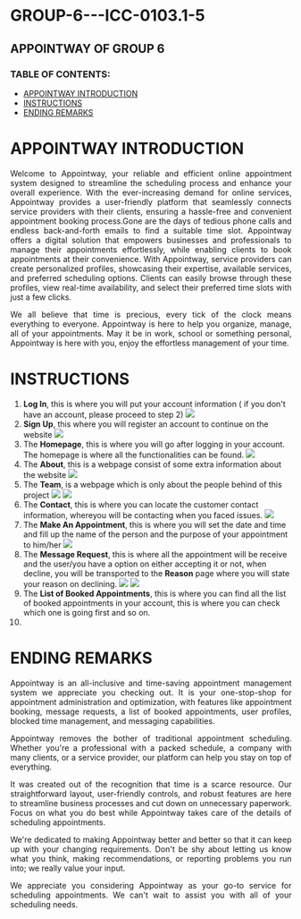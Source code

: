 # GROUP-6---ICC-0103.1-5
## APPOINTWAY OF GROUP 6

### TABLE OF CONTENTS:
* [APPOINTWAY INTRODUCTION](#APPOINTWAY-INTRODUCTION)
* [INSTRUCTIONS](#INSTRUCTIONS)
* [ENDING REMARKS](#ENDING-REMARKS)

# APPOINTWAY INTRODUCTION
<p align="justify">Welcome to Appointway, your reliable and efficient online appointment system designed to streamline the scheduling process and enhance your overall experience. With the ever-increasing demand for online services, Appointway provides a user-friendly platform that seamlessly connects service providers with their clients, ensuring a hassle-free and convenient appointment booking process.Gone are the days of tedious phone calls and endless back-and-forth emails to find a suitable time slot. Appointway offers a digital solution that empowers businesses and professionals to manage their appointments effortlessly, while enabling clients to book appointments at their convenience. With Appointway, service providers can create personalized profiles, showcasing their expertise, available services, and preferred scheduling options. Clients can easily browse through these profiles, view real-time availability, and select their preferred time slots with just a few clicks. </p>
<p align="justify"> We all believe that time is precious, every tick of the clock means everything to everyone. Appointway is here to help you organize, manage, all of your appointments. May it be in work, school or something personal, Appointway is here with you, enjoy the effortless management of your time.</p>

# INSTRUCTIONS
1. **Log In**, this is where you will put your account information ( if you don't have an account, please proceed to step 2)
   <img src="images/353372780_195505626805875_3660768009382788578_n.png">
   <br>
2. **Sign Up**, this where you will register an account to continue on the website
   <img src="images/354178069_1419089038849619_4482701630516836004_n.png">
   <br>
3. The **Homepage**, this is where you will go after logging in your account. The homepage is where all the functionalities can be found.
   <img src="images/353671963_525574069656384_1923391223063323509_n.png">
   <br>
4. The **About**, this is a webpage consist of some extra information about the website
   <img src="images/353606831_239251888858045_6292004413182917690_n.png">
   <br>
5. The **Team**, is a webpage which is only about the people behind of this project
   <img src="images/353074125_994437454885711_2190003542729801582_n.png">
   <img src="images/353748747_1668342023648051_5757667454553353171_n.png">
   <br>
6. The **Contact**, this is where you can locate the customer contact information, whereyou will be contacting when you faced issues.
   <img src="images/354224528_972621904081891_7855556519459807934_n.png">
   <br>
7. The **Make An Appointment**, this is where you will set the date and time and fill up the name of the person and the purpose of your appointment to him/her
   <img src="images/354365346_226557630242779_8100347105064787253_n.png">
   <br>
8. The **Message Request**, this is where all the appointment will be receive and the user/you have a option on either accepting it or not, when decline, you will be transported to the **Reason** page where you will state your reason on declining.
   <img src="images/352885011_189615387075915_1525853830322061182_n.png">
   <img src="images/353630523_129496643465064_442143288117571315_n.png">
   <br>
9. The **List of Booked Appointments**, this is where you can find all the list of booked appointments in your account, this is where you can check which one is going first and so on.
10. <img src="">

# ENDING REMARKS
<p align="justify"> Appointway is an all-inclusive and time-saving appointment management system we appreciate you checking out. It is your one-stop-shop for appointment administration and optimization, with features like appointment booking, message requests, a list of booked appointments, user profiles, blocked time management, and messaging capabilities. </p>
<p align="justify">Appointway removes the bother of traditional appointment scheduling. Whether you're a professional with a packed schedule, a company with many clients, or a service provider, our platform can help you stay on top of everything. </p>
<p align="justify">It was created out of the recognition that time is a scarce resource. Our straightforward layout, user-friendly controls, and robust features are here to streamline business processes and cut down on unnecessary paperwork. Focus on what you do best while Appointway takes care of the details of scheduling appointments. </p>
<p align="justify">We're dedicated to making Appointway better and better so that it can keep up with your changing requirements. Don't be shy about letting us know what you think, making recommendations, or reporting problems you run into; we really value your input. </p>
<p align="justify">We appreciate you considering Appointway as your go-to service for scheduling appointments. We can't wait to assist you with all of your scheduling needs. </p>
